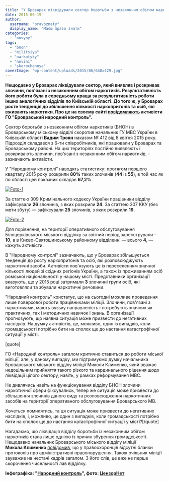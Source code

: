 ```yaml
---
title: "У Броварах ліквідували сектор боротьби з незаконним обігом наркотиків. Активісти б'ють на сполох!"
date: 2015-06-19
author: 
  username: "pravoznaty"
  display_name: "Маєш право знати"
categories: 
  - "novyny"
tags: 
  - "bnon"
  - "militsiya"
  - "narkotyky"
  - "novini"
  - "skorochennya"
coverImage: "wp-content/uploads/2015/06/640x429.jpg"
---
```


**Нещодавно у Броварах ліквідували сектор, який виявляв і розкривав злочини, пов'язані з незаконним обігом наркотиків. Результативність його роботи була в середньому краща за результативність роботи інших аналогічних відділів по Київській області. До того ж, у Броварах росте тенденція до збільшення кількості наркопритонів та осіб, які вживають наркотики. Про це на своєму сайті [повідомляють](http://nk.mybrovary.com/navishho-u-brovarah-likviduvali-viddil-po-borotbi-z-nezakonnim-obigom-narkotikiv/) активісти ГО "Бровраський народний контроль".**

Сектор боротьби з незаконним обігом наркотиків (БНОН) в Броварському міському відділі скоротив начальник ГУ МВС України в Київській області **Вадим Троян** наказом № 412 від 8 квітня 2015 року. Підрозділ складався з 6-ти співробітників, які працювали у Броварах та Броварському районі. На цих територіях постійно виявляють і розкривають злочини, пов'язані з незаконним обігом наркотиків, - зазначають активісти.

У "Народному контролі" наводять статистику: протягом першого кварталу 2015 року розкрили **80%** таких злочинів (**44** із **55**), в той час як по області цей показник складає **67,2%**.

[![Foto-1](https://mpz.brovary.org/wp-content/uploads/2015/06/Foto-1.jpg)](https://mpz.brovary.org/wp-content/uploads/2015/06/Foto-1.jpg)

За статтею 309 Кримінального кодексу України працівники відділу зафіксували **26** злочинів, з яких розкрили **24**. За статтею 307 ККУ (без мети збуту) — зафіксували **25** злочинів, з яких розкрили **19**.

[![Foto-2](https://mpz.brovary.org/wp-content/uploads/2015/06/Foto-2.jpg)](https://mpz.brovary.org/wp-content/uploads/2015/06/Foto-2.jpg)

Для порівняння, на території оперативного обслуговування Білоцерківського міського відділку за звітний період зареєстрували – **10**, а в Києво-Святошинському районному відділенні — всього **4**, — кажуть активісти.

В "Народному контролі" зазначають, що у Броварах збільшується тенденція до росту наркопритонів та осіб, які розповсюджують наркотичні засоби. Активісти пов'язують це із переселенням значної кількості людей зі східних регіонів України, а також із проживанням осіб ромської національності у нашому місті. Представники організації вказують, що у 2015 році затримали **3** злочинні групи осіб, які виготовляли та збували наркотичні речовини.

"Народний контроль" констатує, що на сьогодні можливе проведення лише поверхової роботи працівниками міліції. Злочини, пов'язані з наркотиками, мають вузьку направленість і потребують значних як практичних, так і методичних навичок і знань. В організації прогнозують, що наявна ситуація може призвести до негативних наслідків. На думку активістів, це, можливо, один із випадків, коли громадськості потрібно бити на сполох ще до настання катастрофічної ситуації у місті.

\[quote\]

ГО «Народний контроль» загалом критично ставиться до роботи міської міліції, але, у даному випадку, ми підтримуємо думку начальника Броварського міського відділу міліції Миколи Клименко, який вважає недоцільним прийняття такого різкого та кардинального рішення щодо ліквідації цілого сектору, навіть, у рамках реформування МВС.

Не дивлячись навіть на функціонування відділу БНОН злочини наркотичної сфери фіксувались, тепер же ситуація може призвести до збільшення злочинів даного виду та розповсюдження наркотичних засобів на території оперативного обслуговування Броварського МВ.

Хочеться помилятись, та ця ситуація може призвести до негативних наслідків, і, можливо, це один з випадків, коли громадськості потрібно бити на сполох ще до настання катастрофічної ситуації у місті?\[/quote\]

Нагадаємо, що ліквідація відділу боротьби із незаконним обігом наркотиків стала лише однією із причин збурення громадськості. Нещодавно начальник Броварського міського відділу міліції **Микола Клименко** [повідомив](https://mpz.brovary.org/u-militsiyi-poyasnyly-chomu-ne-vyrishuyetsya-problema-rozpyttya-alkogolyu-ta-kurinnya-v-gromadskyh-mistsyah/), що у правоохоронців відсутні бланки протоколів про адміністративні правопорушення. Також очільник міліції зауважив на нестачі кадрів загалом. З його слів, це вже не перше скорочення чисельності лав відділку.

**Інфографіка: "[Народний контроль](http://nk.mybrovary.com/navishho-u-brovarah-likviduvali-viddil-po-borotbi-z-nezakonnim-obigom-narkotikiv/)", фото: [ЦензорНет](https://censor.net.ua/photo_news/248085/selyane_pomogli_veselym_militsioneram_razobratsya_s_dvumya_gektarami_konopli_foto)**

